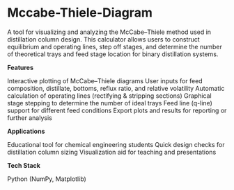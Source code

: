 # Mccabe-Thiele-Diagram

A tool for visualizing and analyzing the McCabe–Thiele method used in distillation column design. This calculator allows users to construct equilibrium and operating lines, step off stages, and determine the number of theoretical trays and feed stage location for binary distillation systems.

**Features**

Interactive plotting of McCabe–Thiele diagrams
User inputs for feed composition, distillate, bottoms, reflux ratio, and relative volatility
Automatic calculation of operating lines (rectifying & stripping sections)
Graphical stage stepping to determine the number of ideal trays
Feed line (q-line) support for different feed conditions
Export plots and results for reporting or further analysis

**Applications**

Educational tool for chemical engineering students
Quick design checks for distillation column sizing
Visualization aid for teaching and presentations

**Tech Stack**

Python (NumPy, Matplotlib)
